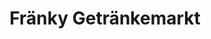 ---
title: "Fränky Getränkemarkt"
url: /erlangen/fraenky-getraenkemarkt-dresdener-strasse/
shop: Getränke
---